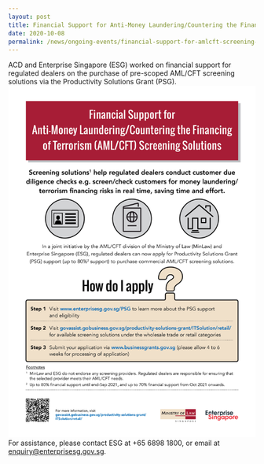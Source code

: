 ```yaml
---
layout: post
title: Financial Support for Anti-Money Laundering/Countering the Financing of Terrorism (AML/CFT) Screening Solutions
date: 2020-10-08
permalink: /news/ongoing-events/financial-support-for-amlcft-screening-solutions/
---
```

ACD and Enterprise Singapore (ESG) worked on financial support for regulated dealers on the purchase of pre-scoped AML/CFT screening solutions via the Productivity Solutions Grant (PSG).
<a href="/images/Financial%20Support%20for%20AMLCFT%20Screening%20Solutions_20201110.pdf" target="_blank"><img src="/images/Financial%20Support%20for%20AMLCFT%20Screening%20Solutions_20201110.jpg"></a>
For assistance, please contact ESG at +65 6898 1800, or email at enquiry@enterprisesg.gov.sg. 
